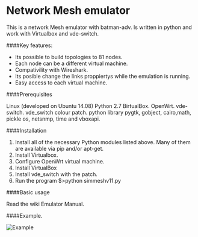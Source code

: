 Network Mesh emulator
=====================

This is a network Mesh emulator with batman-adv. Is written in python and work with Virtualbox and vde-switch.

####Key features:

- Its possible to build topologies to 81 nodes.
- Each node can be a different virtual machine.
- Compativility with Wireshark.
- Its posible change the links proppiertys while the emulation is running.
- Easy access to each virtual machine.

####Prerequisites

Linux (developed on Ubuntu 14.08)
Python 2.7
BirtualBox.
OpenWrt.
vde-switch.
vde_switch colour patch.
python library pygtk, gobject, cairo,math, pickle os, netsnmp, time and vboxapi.

####Installation

1. Install all of the necessary Python modules listed above. Many of them are available via pip and/or apt-get.
2. Install Virtualbox.
3. Configure OpenWrt virtual machine.
4. Install VirtualBox
5. Install vde_switch with the patch.
6. Run the program $>python simmeshv11.py

####Basic usage

Read the wiki Emulator Manual.

####Example.

![Example](https://github.com/dbritos/Network-mesh-emulator/blob/master/figures/example.png "Example")

